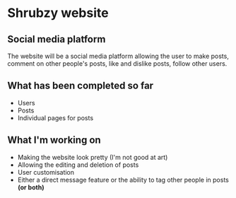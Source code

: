 # Shrubzy website

## Social media platform
The website will be a social media platform allowing the user to make posts, comment on other people's posts,
like and dislike posts, follow other users.

## What has been completed so far
- Users <br>
- Posts <br>
- Individual pages for posts <br>

## What I'm working on
- Making the website look pretty (I'm not good at art) <br>
- Allowing the editing and deletion of posts <br>
- User customisation <br>
- Either a direct message feature or the ability to tag other people in posts <b>(or both)</b>